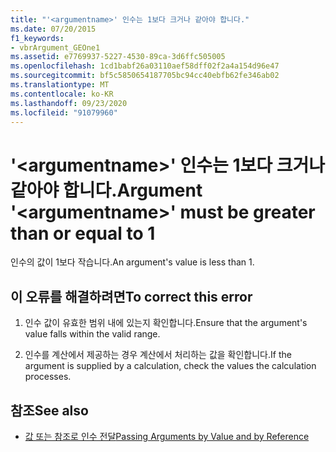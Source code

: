 ```yaml
---
title: "'<argumentname>' 인수는 1보다 크거나 같아야 합니다."
ms.date: 07/20/2015
f1_keywords:
- vbrArgument_GEOne1
ms.assetid: e7769937-5227-4530-89ca-3d6ffc505005
ms.openlocfilehash: 1cd1babf26a03110aef58dff02f2a4a154d96e47
ms.sourcegitcommit: bf5c5850654187705bc94cc40ebfb62fe346ab02
ms.translationtype: MT
ms.contentlocale: ko-KR
ms.lasthandoff: 09/23/2020
ms.locfileid: "91079960"
---
```

# <a name="argument-argumentname-must-be-greater-than-or-equal-to-1"></a><span data-ttu-id="77de4-102">'\<argumentname>' 인수는 1보다 크거나 같아야 합니다.</span><span class="sxs-lookup"><span data-stu-id="77de4-102">Argument '\<argumentname>' must be greater than or equal to 1</span></span>

<span data-ttu-id="77de4-103">인수의 값이 1보다 작습니다.</span><span class="sxs-lookup"><span data-stu-id="77de4-103">An argument's value is less than 1.</span></span>  
  
## <a name="to-correct-this-error"></a><span data-ttu-id="77de4-104">이 오류를 해결하려면</span><span class="sxs-lookup"><span data-stu-id="77de4-104">To correct this error</span></span>  
  
1. <span data-ttu-id="77de4-105">인수 값이 유효한 범위 내에 있는지 확인합니다.</span><span class="sxs-lookup"><span data-stu-id="77de4-105">Ensure that the argument's value falls within the valid range.</span></span>  
  
2. <span data-ttu-id="77de4-106">인수를 계산에서 제공하는 경우 계산에서 처리하는 값을 확인합니다.</span><span class="sxs-lookup"><span data-stu-id="77de4-106">If the argument is supplied by a calculation, check the values the calculation processes.</span></span>  
  
## <a name="see-also"></a><span data-ttu-id="77de4-107">참조</span><span class="sxs-lookup"><span data-stu-id="77de4-107">See also</span></span>

- [<span data-ttu-id="77de4-108">값 또는 참조로 인수 전달</span><span class="sxs-lookup"><span data-stu-id="77de4-108">Passing Arguments by Value and by Reference</span></span>](../programming-guide/language-features/procedures/passing-arguments-by-value-and-by-reference.md)
